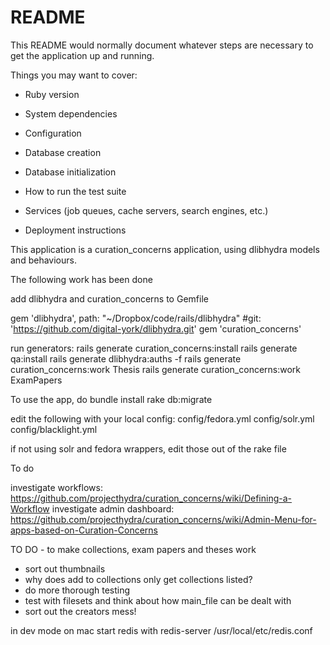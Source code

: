 # README

This README would normally document whatever steps are necessary to get the
application up and running.

Things you may want to cover:

* Ruby version

* System dependencies

* Configuration

* Database creation

* Database initialization

* How to run the test suite

* Services (job queues, cache servers, search engines, etc.)

* Deployment instructions

This application is a curation_concerns application, using dlibhydra models and behaviours.

The following work has been done


add dlibhydra and curation_concerns to Gemfile

gem 'dlibhydra', path: "~/Dropbox/code/rails/dlibhydra" #git: 'https://github.com/digital-york/dlibhydra.git'
gem 'curation_concerns'

run generators:
rails generate curation_concerns:install
rails generate qa:install
rails generate dlibhydra:auths -f
rails generate curation_concerns:work Thesis
rails generate curation_concerns:work ExamPapers

To use the app, do
bundle install
rake db:migrate

edit the following with your local config:
config/fedora.yml
config/solr.yml
config/blacklight.yml

if not using solr and fedora wrappers, edit those out of the rake file

To do

investigate workflows:
https://github.com/projecthydra/curation_concerns/wiki/Defining-a-Workflow
investigate admin dashboard: 
https://github.com/projecthydra/curation_concerns/wiki/Admin-Menu-for-apps-based-on-Curation-Concerns

TO DO - to make collections, exam papers and theses work

- sort out thumbnails
- why does add to collections only get collections listed?
- do more thorough testing
- test with filesets and think about how main_file can be dealt with
- sort out the creators mess!


in dev mode on mac start redis with
redis-server /usr/local/etc/redis.conf